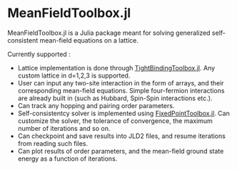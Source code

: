 # MeanFieldToolbox.jl

MeanFieldToolbox.jl is a Julia package meant for solving generalized self-consistent mean-field equations on a lattice.

Currently supported :
* Lattice implementation is done through [TightBindingToolbox.jl](https://github.com/Anjishnubose/TightBindingToolbox.jl). Any custom lattice in d=1,2,3 is supported.
* User can input any two-site interaction in the form of arrays, and their corresponding mean-field equations. Simple four-fermion interactions are already built in (such as Hubbard, Spin-Spin interactions etc.).
* Can track any hopping and pairing order parameters.
* Self-consistentcy solver is implemented using [FixedPointToolbox.jl](https://github.com/Anjishnubose/FixedPointToolbox.jl). Can customize the solver, the tolerance of convergence, the maximum number of iterations and so on.
* Can checkpoint and save results into JLD2 files, and resume iterations from reading such files.
* Can plot results of order parameters, and the mean-field ground state energy as a function of iterations.

